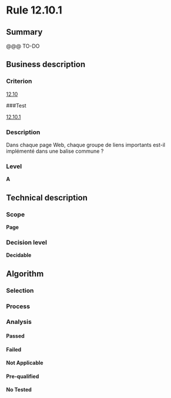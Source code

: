 # Rule 12.10.1

## Summary

@@@ TO-DO

## Business description

### Criterion

[12.10](http://references.modernisation.gouv.fr/sites/default/files/RGAA3_RC2-1/referentiel_technique.htm#crit-12-10)

###Test

[12.10.1](http://references.modernisation.gouv.fr/sites/default/files/RGAA3_RC2-1/referentiel_technique.htm#test-12-10-1)

### Description

Dans chaque page Web, chaque groupe de liens importants est-il impl&eacute;ment&eacute; dans une balise commune ?

### Level

**A**

## Technical description

### Scope

**Page**

### Decision level

**Decidable**

## Algorithm

### Selection

### Process

### Analysis

#### Passed

#### Failed

#### Not Applicable

#### Pre-qualified

#### No Tested 






